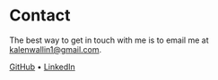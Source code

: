 # Contact

The best way to get in touch with me is to email me at [kalenwallin1@gmail.com](mailto:).

[GitHub](https://github.com/kalenwallin) • [LinkedIn](https://www.linkedin.com/in/kalenwallin/)